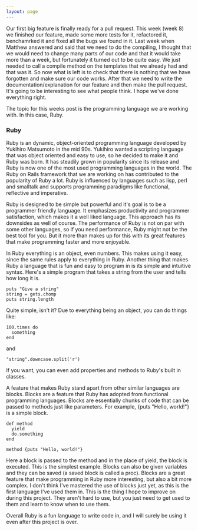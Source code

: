 ```yaml
---
layout: page
---
```


Our first big feature is finally ready for a pull request. This week (week 8) we finished our feature, made some more tests for it, refactored it, benchamrked it and fixed all the bugs we found in it. Last week when Matthew answered and said that we need to do the compiling, I thought that we would need to change many parts of our code and that it would take more than a week, but fortunately it turned out to be quite easy. We just needed to call a compile method on the templates that we already had and that was it. So now what is left is to check that there is nothing that we have forgotten and make sure our code works. After that we need to write the documentation/explanation for our feature and then make the pull request. It's going to be interesting to see what people think. I hope we've done everything right.

The topic for this weeks post is the programming language we are working with. In this case, Ruby.

### Ruby

Ruby is an dynamic, object-oriented programming language developed by Yukihiro Matsumoto in the mid 90s. Yukihiro wanted a scripting language that was object oriented and easy to use, so he decided to make it and Ruby was born. It has steadily grown in popularity since its release and Ruby is now one of the most used programming languages in the world. The Ruby on Rails framework that we are working on has contributed to the popularity of Ruby a lot. Ruby is influenced by languages such as lisp, perl and smalltalk and supports programming paradigms like functional, reflective and imperative.

Ruby is designed to be simple but powerful and it's goal is to be a programmer friendly language. It emphasizes productivity and programmer satisfaction, which makes it a well liked language. This approach has its downsides as well of course. The performance of Ruby is not on par with some other languages, so if you need performance, Ruby might not be the best tool for you. But it more than makes up for this with its great features that make programming faster and more enjoyable.

In Ruby everything is an object, even numbers. This makes using it easy, since the same rules apply to everything in Ruby. Another thing that makes Ruby a language that is fun and easy to program in is its simple and intuitive syntax. Here's a simple program that takes a string from the user and tells how long it is.

    puts "Give a string"
    string = gets.chomp
    puts string.length

Quite simple, isn't it? Due to everything being an object, you can do things like:

    100.times do
      something
    end

and

    "string".downcase.split('r')

If you want, you can even add properties and methods to Ruby's built in classes.

A feature that makes Ruby stand apart from other similar languages are blocks. Blocks are a feature that Ruby has adopted from functional programming languages. Blocks are essentially chunks of code that can be passed to methods just like parameters. For example, {puts "Hello, world!"} is a simple block.

    def method
      yield
      do.something
    end

    method {puts "Hello, world!"}

Here a block is passed to the method and in the place of yield, the block is executed. This is the simplest example. Blocks can also be given variables and they can be saved (a saved block is called a proc). Blocks are a great feature that make programming in Ruby more interesting, but also a bit more complex. I don't think I've mastered the use of blocks just yet, as this is the first language I've used them in. This is the thing I hope to improve on during this project. They aren't hard to use, but you just need to get used to them and learn to know when to use them.

Overall Ruby is a fun language to write code in, and I will surely be using it even after this project is over.
